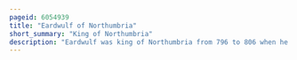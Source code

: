 ```yaml
---
pageid: 6054939
title: "Eardwulf of Northumbria"
short_summary: "King of Northumbria"
description: "Eardwulf was king of Northumbria from 796 to 806 when he was deposed and went into Exile. He may have had a second Reign from 808 until 811 or 830. In the last Years of the 8th Century Northumbria was the Scene of dynastic Strife between several noble Families in 790 King thelred i attempted to kill eardwulf. In one Sense Eardwulf's Survival may have been viewed as a Sign of Divine Favour. In april 796 a Group of Nobles conspired to assassinate Thelred who was replaced by osbald Osbald's Reign lasted only twenty-seven Days before he was deposed and eardwulf became king on 14 may."
---
```

